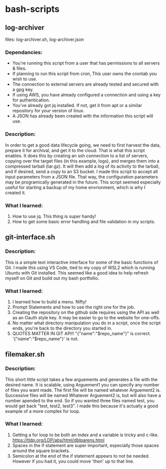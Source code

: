 # bash-scripts

## log-archiver
files: log-archiver.sh, log-archiver.json
### Dependancies:
* You're running this script from a user that has permissions to all servers & files.
* If planning to run this script from cron, This user owns the crontab you wish to use.
* The connection to external servers are already tested and secured with a gpg key.
* If using AWS, you have already configured a connection and using a key for authentication.
* You've already got jq installed. If not, get it from apt or a similar repository for your version of linux.
* A JSON has already been created with the information this script will use.

### Description:
In order to get a good data lifecycle going, we need to first harvest the data, prepare it for archival, and get it to the cloud.  That is what this script enables.  It does this by creating an ssh connection to a list of servers, copying over the target files (in this example, logs), and merges them into a compressed tarball (tar.gz).  It will then add a log of its activity to the tarball, and if desired, send a copy to an S3 bucket.  I made this script to accept all input parameters from a JSON file.  That way, the configuration parameters may be programically generated in the future.  This script seemed especially useful for starting a backup of my home envrionment, which is why I created it.

### What I learned:
1. How to use jq.  This thing is super handy!
2. How to get some basic error handling and file validation in my scripts.

## git-interface.sh
### Description: 
This is a simple text interactive interface for some of the basic functions of Git.
I made this using VS Code, tied to my copy of WSL2 which is running Ubuntu with Git installed.
This seemed like a good idea to help refresh myself on Git and build out my bash portfollio.

### What I learned:
1. I learned how to build a menu. Nifty!
2. Prompt Statements and how to use the right one for the job.
3. Creating the repository on the github side requires using the API as well as an Oauth style key.  It may be easier to go to the website for one-offs.
4. No matter what directory manipulation you do in a script, once the script ends, you're back to the directory you started in.
5. QUOTES MATTER IN GIT API!!  "{\"name\":\"$repo_name\"}" is correct.  '{\"name\":\"$repo_name\"}' is not.

## filemaker.sh
### Description:
This short little script takes a few arguements and generates a file with the desired name.
It is scalable, using Arguement1 you can specify any number of files you want made.  The first file will be named whatever Arguement2 is.
Successive files will be named Whatever Arguement2 is, but will also have a number apended to the end. So if you wanted three files named test, you would get back "test, test2, test3".  I made this because it's actually a good example of a more complex for loop.

### What I learned:
1. Getting a for loop to be both an index and a variable is tricky and c-like. https://tldp.org/LDP/abs/html/dblparens.html
2. Spaces in the if statement are super important, especially those spaces around the square brackets.
3. Semicolon at the end of the if statement appears to not be needed. However if you had it, you could move 'then' up to that line.
